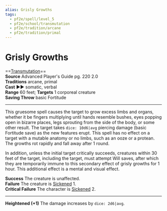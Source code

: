 ```yaml
---
alias: Grisly Growths
tags:
  - pf2e/spell/level_5
  - pf2e/school/transmutation
  - pf2e/tradition/arcane
  - pf2e/tradition/primal
---
```


# Grisly Growths

==[Transmutation](Transmutation.md)==  
__Source__ Advanced Player's Guide pg. 220 2.0  
**Traditions** arcane, primal  
**Cast** ►► somatic, verbal  
**Range** 60 feet; **Targets** 1 corporeal creature  
**Saving Throw** basic Fortitude

---

This gruesome spell causes the target to grow excess limbs and organs, whether it be fingers multiplying until hands resemble bushes, eyes popping open in bizarre places, legs sprouting from the side of the body, or some other result. The target takes `dice: 10d6|avg` piercing damage (basic Fortitude save) as the new features erupt. This spell has no effect on a target with a mutable anatomy or no limbs, such as an ooze or a protean. The growths rot rapidly and fall away after 1 round.

In addition, unless the initial target critically succeeds, creatures within 30 feet of the target, including the target, must attempt Will saves, after which they are temporarily immune to this secondary effect of grisly growths for 1 hour. This additional effect is a mental and visual effect.

**Success** The creature is unaffected.  
**Failure** The creature is [Sickened](Sickened.md) 1.  
**Critical Failure** The character is [Sickened](Sickened.md) 2.

<hr>

**Heightened (+1)** The damage increases by `dice: 2d6|avg`.
